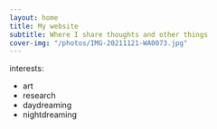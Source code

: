 ```yaml
---
layout: home
title: My website
subtitle: Where I share thoughts and other things
cover-img: "/photos/IMG-20211121-WA0073.jpg"
---
```


interests:

- art
- research
- daydreaming
- nightdreaming